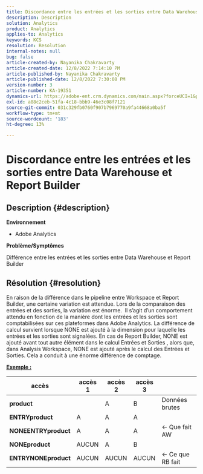 ```yaml
---
title: Discordance entre les entrées et les sorties entre Data Warehouse et Report Builder
description: Description
solution: Analytics
product: Analytics
applies-to: Analytics
keywords: KCS
resolution: Resolution
internal-notes: null
bug: false
article-created-by: Nayanika Chakravarty
article-created-date: 12/8/2022 7:14:10 PM
article-published-by: Nayanika Chakravarty
article-published-date: 12/8/2022 7:30:08 PM
version-number: 3
article-number: KA-19351
dynamics-url: https://adobe-ent.crm.dynamics.com/main.aspx?forceUCI=1&pagetype=entityrecord&etn=knowledgearticle&id=22cd5b78-2c77-ed11-81aa-6045bd006149
exl-id: a88c2ceb-51fa-4c18-bbb9-46e3c08f7121
source-git-commit: 031c329fb0760f907b7969770a9fa44668a0ba5f
workflow-type: tm+mt
source-wordcount: '183'
ht-degree: 13%

---
```


# Discordance entre les entrées et les sorties entre Data Warehouse et Report Builder

## Description {#description}


<b>Environnement</b>

- Adobe Analytics



<b>Problème/Symptômes</b>

Différence entre les entrées et les sorties entre Data Warehouse et Report Builder


## Résolution {#resolution}


En raison de la différence dans le pipeline entre Workspace et Report Builder, une certaine variation est attendue. Lors de la comparaison des entrées et des sorties, la variation est énorme. 
Il s’agit d’un comportement attendu en fonction de la manière dont les entrées et les sorties sont comptabilisées sur ces plateformes dans Adobe Analytics. La différence de calcul survient lorsque NONE est ajouté à la dimension pour laquelle les entrées et les sorties sont signalées. En cas de Report Builder, NONE est ajouté avant tout autre élément dans le calcul Entrées et Sorties , alors que, dans Analysis Workspace, NONE est ajouté après le calcul des Entrées et Sorties. Cela a conduit à une énorme différence de comptage.

<u><b>Exemple :</b></u>


| <b>accès</b> | <b>accès 1</b> | <b>accès 2</b> | <b>accès 3</b> |   |
| --- | --- | --- | --- | --- |
| <b>product</b> |   | A | B | Données brutes |
| <b>ENTRYproduct</b> | A | A | A |   |
| <b>NONEENTRYproduct</b> | A | A | A | ← Que fait AW |
| <b>NONEproduct</b> | AUCUN | A | B |   |
| <b>ENTRYNONEproduct</b> | AUCUN | AUCUN | AUCUN | ← Ce que RB fait |
